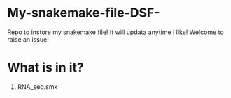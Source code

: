 # My-snakemake-file-DSF-
Repo to instore my snakemake file! It will updata anytime I like! Welcome to raise an issue!
# What is in it?
1. RNA_seq.smk
 
